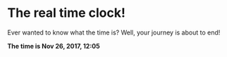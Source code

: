 # The real time clock!

Ever wanted to know what the time is? Well, your journey is about to end!

**The time is Nov 26, 2017, 12:05**